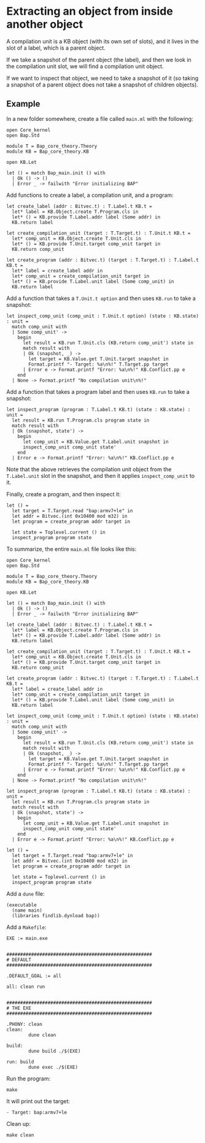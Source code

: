 # Extracting an object from inside another object

A compilation unit is a KB object (with its own set of slots), and it lives in the slot of a label, which is a parent object.

If we take a snapshot of the parent object (the label), and then we look in the compilation unit slot, we will find a compilation unit object.

If we want to inspect that object, we need to take a snapshot of it (so taking a snapshot of a parent object does not take a snapshot of children objects).


## Example

In a new folder somewhere, create a file called `main.ml` with the following:

```
open Core_kernel
open Bap.Std

module T = Bap_core_theory.Theory
module KB = Bap_core_theory.KB

open KB.Let

let () = match Bap_main.init () with
  | Ok () -> ()
  | Error _ -> failwith "Error initializing BAP"
```

Add functions to create a label, a compilation unit, and a program:

```
let create_label (addr : Bitvec.t) : T.Label.t KB.t =
  let* label = KB.Object.create T.Program.cls in
  let* () = KB.provide T.Label.addr label (Some addr) in
  KB.return label

let create_compilation_unit (target : T.Target.t) : T.Unit.t KB.t =
  let* comp_unit = KB.Object.create T.Unit.cls in
  let* () = KB.provide T.Unit.target comp_unit target in
  KB.return comp_unit

let create_program (addr : Bitvec.t) (target : T.Target.t) : T.Label.t KB.t =
  let* label = create_label addr in
  let* comp_unit = create_compilation_unit target in
  let* () = KB.provide T.Label.unit label (Some comp_unit) in
  KB.return label
```

Add a function that takes a `T.Unit.t option` and then uses `KB.run` to take a snapshot:

```
let inspect_comp_unit (comp_unit : T.Unit.t option) (state : KB.state) : unit =
  match comp_unit with
  | Some comp_unit' ->
    begin
      let result = KB.run T.Unit.cls (KB.return comp_unit') state in
      match result with
      | Ok (snapshot, _) ->
        let target = KB.Value.get T.Unit.target snapshot in
        Format.printf "- Target: %a\n%!" T.Target.pp target
      | Error e -> Format.printf "Error: %a\n%!" KB.Conflict.pp e
    end
  | None -> Format.printf "No compilation unit\n%!"
```

Add a function that takes a program label and then uses `KB.run` to take a snapshot:

```
let inspect_program (program : T.Label.t KB.t) (state : KB.state) : unit =
  let result = KB.run T.Program.cls program state in
  match result with
  | Ok (snapshot, state') ->
    begin
      let comp_unit = KB.Value.get T.Label.unit snapshot in
      inspect_comp_unit comp_unit state'
    end
  | Error e -> Format.printf "Error: %a\n%!" KB.Conflict.pp e
```

Note that the above retrieves the compilation unit object from the `T.Label.unit` slot in the snapshot, and then it applies `inspect_comp_unit` to it.

Finally, create a program, and then inspect it:

```
let () =
  let target = T.Target.read "bap:armv7+le" in
  let addr = Bitvec.(int 0x10400 mod m32) in
  let program = create_program addr target in
  
  let state = Toplevel.current () in
  inspect_program program state
```

To summarize, the entire `main.ml` file looks like this:

```
open Core_kernel
open Bap.Std

module T = Bap_core_theory.Theory
module KB = Bap_core_theory.KB

open KB.Let

let () = match Bap_main.init () with
  | Ok () -> ()
  | Error _ -> failwith "Error initializing BAP"

let create_label (addr : Bitvec.t) : T.Label.t KB.t =
  let* label = KB.Object.create T.Program.cls in
  let* () = KB.provide T.Label.addr label (Some addr) in
  KB.return label

let create_compilation_unit (target : T.Target.t) : T.Unit.t KB.t =
  let* comp_unit = KB.Object.create T.Unit.cls in
  let* () = KB.provide T.Unit.target comp_unit target in
  KB.return comp_unit

let create_program (addr : Bitvec.t) (target : T.Target.t) : T.Label.t KB.t =
  let* label = create_label addr in
  let* comp_unit = create_compilation_unit target in
  let* () = KB.provide T.Label.unit label (Some comp_unit) in
  KB.return label

let inspect_comp_unit (comp_unit : T.Unit.t option) (state : KB.state) : unit =
  match comp_unit with
  | Some comp_unit' ->
    begin
      let result = KB.run T.Unit.cls (KB.return comp_unit') state in
      match result with
      | Ok (snapshot, _) ->
        let target = KB.Value.get T.Unit.target snapshot in
        Format.printf "- Target: %a\n%!" T.Target.pp target
      | Error e -> Format.printf "Error: %a\n%!" KB.Conflict.pp e
    end
  | None -> Format.printf "No compilation unit\n%!"

let inspect_program (program : T.Label.t KB.t) (state : KB.state) : unit =
  let result = KB.run T.Program.cls program state in
  match result with
  | Ok (snapshot, state') ->
    begin
      let comp_unit = KB.Value.get T.Label.unit snapshot in
      inspect_comp_unit comp_unit state'
    end
  | Error e -> Format.printf "Error: %a\n%!" KB.Conflict.pp e

let () =
  let target = T.Target.read "bap:armv7+le" in
  let addr = Bitvec.(int 0x10400 mod m32) in
  let program = create_program addr target in
  
  let state = Toplevel.current () in
  inspect_program program state
```

Add a `dune` file:

```
(executable
  (name main)
  (libraries findlib.dynload bap))
```

Add a `Makefile`:

```
EXE := main.exe


#####################################################
# DEFAULT
#####################################################

.DEFAULT_GOAL := all

all: clean run


#####################################################
# THE EXE
#####################################################

.PHONY: clean
clean:
        dune clean

build:
        dune build ./$(EXE)

run: build
        dune exec ./$(EXE)
```

Run the program:

```
make
```

It will print out the target:

```
- Target: bap:armv7+le
```

Clean up:

```
make clean
```
